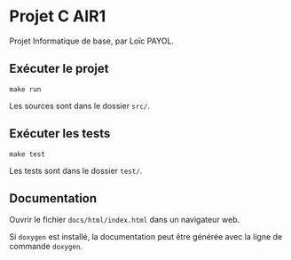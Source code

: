# Projet C AIR1

Projet Informatique de base, par Loïc PAYOL.

## Exécuter le projet

```
make run
```

Les sources sont dans le dossier `src/`.

## Exécuter les tests

```
make test
```

Les tests sont dans le dossier `test/`.

## Documentation

Ouvrir le fichier `docs/html/index.html` dans un navigateur web.

Si `doxygen` est installé, la documentation peut être générée avec la ligne
de commande `doxygen`.
